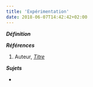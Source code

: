 ```yaml
---
title: 'Expérimentation'
date: 2018-06-07T14:42:42+02:00
---
```


***Définition*** 

>

***Références***

1. Auteur, <u>*Titre*</u>

***Sujets***

- 
